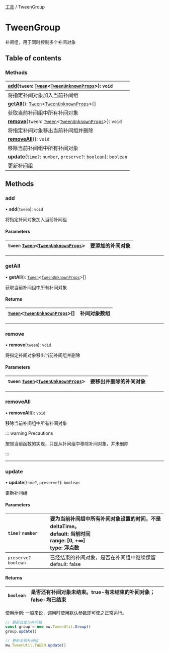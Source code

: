 [工具](../groups/工具.工具.md) / TweenGroup

# TweenGroup <Badge type="tip" text="Class" /> <Score text="TweenGroup" />

补间组，用于同时控制多个补间对象

## Table of contents

### Methods <Score text="Methods" /> 
| **[add](mw.TweenGroup.md#add)**(`tween`: [`Tween`](mw.Tween.md)<[`TweenUnknownProps`](../modules/Core.mw.md#tweenunknownprops)\>): `void`   |
| :-----|
| 将指定补间对象加入当前补间组|
| **[getAll](mw.TweenGroup.md#getall)**(): [`Tween`](mw.Tween.md)<[`TweenUnknownProps`](../modules/Core.mw.md#tweenunknownprops)\>[]   |
| 获取当前补间组中所有补间对象|
| **[remove](mw.TweenGroup.md#remove)**(`tween`: [`Tween`](mw.Tween.md)<[`TweenUnknownProps`](../modules/Core.mw.md#tweenunknownprops)\>): `void`   |
| 将指定补间对象移出当前补间组并删除|
| **[removeAll](mw.TweenGroup.md#removeall)**(): `void`   |
| 移除当前补间组中所有补间对象|
| **[update](mw.TweenGroup.md#update)**(`time?`: `number`, `preserve?`: `boolean`): `boolean`   |
| 更新补间组|

## Methods

### add <Score text="add" /> 

• **add**(`tween`): `void` 

将指定补间对象加入当前补间组

#### Parameters

| `tween` [`Tween`](mw.Tween.md)<[`TweenUnknownProps`](../modules/Core.mw.md#tweenunknownprops)\> |  要添加的补间对象 |
| :------ | :------ |


___

### getAll <Score text="getAll" /> 

• **getAll**(): [`Tween`](mw.Tween.md)<[`TweenUnknownProps`](../modules/Core.mw.md#tweenunknownprops)\>[] 

获取当前补间组中所有补间对象

#### Returns

| [`Tween`](mw.Tween.md)<[`TweenUnknownProps`](../modules/Core.mw.md#tweenunknownprops)\>[] | 补间对象数组 |
| :------ | :------ |

___

### remove <Score text="remove" /> 

• **remove**(`tween`): `void` 

将指定补间对象移出当前补间组并删除

#### Parameters

| `tween` [`Tween`](mw.Tween.md)<[`TweenUnknownProps`](../modules/Core.mw.md#tweenunknownprops)\> |  要移出并删除的补间对象 |
| :------ | :------ |


___

### removeAll <Score text="removeAll" /> 

• **removeAll**(): `void` 

移除当前补间组中所有补间对象


::: warning Precautions

按照当前函数的实现，只是从补间组中移除补间对象，并未删除

:::

___

### update <Score text="update" /> 

• **update**(`time?`, `preserve?`): `boolean` 

更新补间组

#### Parameters

| `time?` `number` |  要为当前补间组中所有补间对象设置的时间，不是 deltaTime。  <br> default:  当前时间  <br> range: [0, +∞]<br> type: 浮点数 |
| :------ | :------ |
| `preserve?` `boolean` |  已经结束的补间对象，是否在补间组中继续保留  <br> default:  false |

#### Returns

| `boolean` | 是否还有补间对象未结束。true-有未结束的补间对象；false-均已结束 |
| :------ | :------ |

<span style="font-size: 14px;">
使用示例: 一般来说，调用时使用默认参数即可使之正常运行。
</span>

```ts
// 更新自定义补间组
const group = new mw.TweenUtil.Group()
group.update()

// 更新全局补间组
mw.TweenUtil.TWEEN.update()
```
